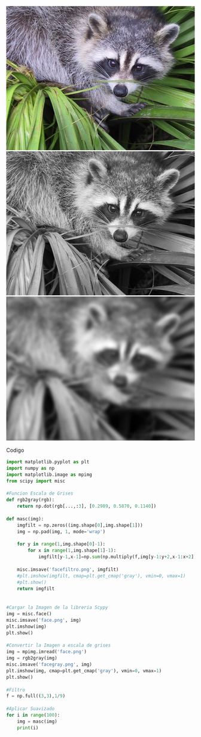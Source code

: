 <center>
<img src="face.png"  width="512" height="384">
<img src="facegray.png"  width="512" height="384">
<img src="facefiltro.png"  width="512" height="384">
</center>

Codigo
```python
import matplotlib.pyplot as plt
import numpy as np
import matplotlib.image as mpimg
from scipy import misc

#Funcion Escala de Grises
def rgb2gray(rgb):
    return np.dot(rgb[...,:3], [0.2989, 0.5870, 0.1140])

def masc(img):
    imgfilt = np.zeros((img.shape[0],img.shape[1]))
    img = np.pad(img, 1, mode='wrap')

    for y in range(1,img.shape[0]-1):
        for x in range(1,img.shape[1]-1):
            imgfilt[y-1,x-1]=np.sum(np.multiply(f,img[y-1:y+2,x-1:x+2]))
            
    misc.imsave('facefiltro.png', imgfilt)
    #plt.imshow(imgfilt, cmap=plt.get_cmap('gray'), vmin=0, vmax=1)
    #plt.show()
    return imgfilt
    

#Cargar la Imagen de la libreria Scypy
img = misc.face()
misc.imsave('face.png', img)
plt.imshow(img)
plt.show()

#Convertir la Imagen a escala de grises
img = mpimg.imread('face.png')  
img = rgb2gray(img)
misc.imsave('facegray.png', img)
plt.imshow(img, cmap=plt.get_cmap('gray'), vmin=0, vmax=1)
plt.show()

#Filtro
f = np.full((3,3),1/9)

#Aplicar Suavizado
for i in range(100):
    img = masc(img)
    print(i)
    
```
